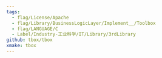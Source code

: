 ```yaml
---
tags:
  - flag/License/Apache
  - flag/Library/BusinessLogicLayer/Implement__/Toolbox
  - flag/LANGUAGE/C
  - Label/Industry-工业科学/IT/Library/3rdLibrary
github: tbox/tbox
xmake: tbox
---
```

